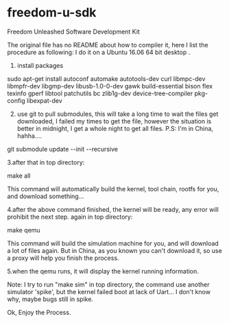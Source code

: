# freedom-u-sdk
Freedom Unleashed Software Development Kit

The original file has no README about how to compiler it, here I list the procedure as following:
I do it on a Ubuntu 16.06 64 bit desktop .

1. install packages

sudo apt-get install autoconf automake autotools-dev curl libmpc-dev libmpfr-dev libgmp-dev libusb-1.0-0-dev gawk build-essential bison flex texinfo gperf libtool patchutils bc zlib1g-dev device-tree-compiler pkg-config libexpat-dev

2. use git  to pull submodules, this will take a long time to wait the files get downloaded,  I failed my times to get the file, however the situation is better in midnight,
I get a whole night to get all files.  P.S: I'm in China, hahha....

git submodule update --init --recursive


3.after that in top directory:

make all

This command will automatically build the kernel, tool chain, rootfs for you, and download something...

4.after the above command finished, the kernel will be ready, any error will prohibit the next step.
again in top directory:

make qemu

This command will build the simulation machine for you, and will download a lot of files again.
But in China, as you known you can't download it, so use a proxy will help you finish the process.

5.when the qemu runs, it will display the kernel running information.

Note: I try to run "make sim" in top directory, the command use another simulator 'spike', but the kernel failed boot at lack of Uart...
I don't know why, maybe bugs still in spike.

Ok, Enjoy the Process.



